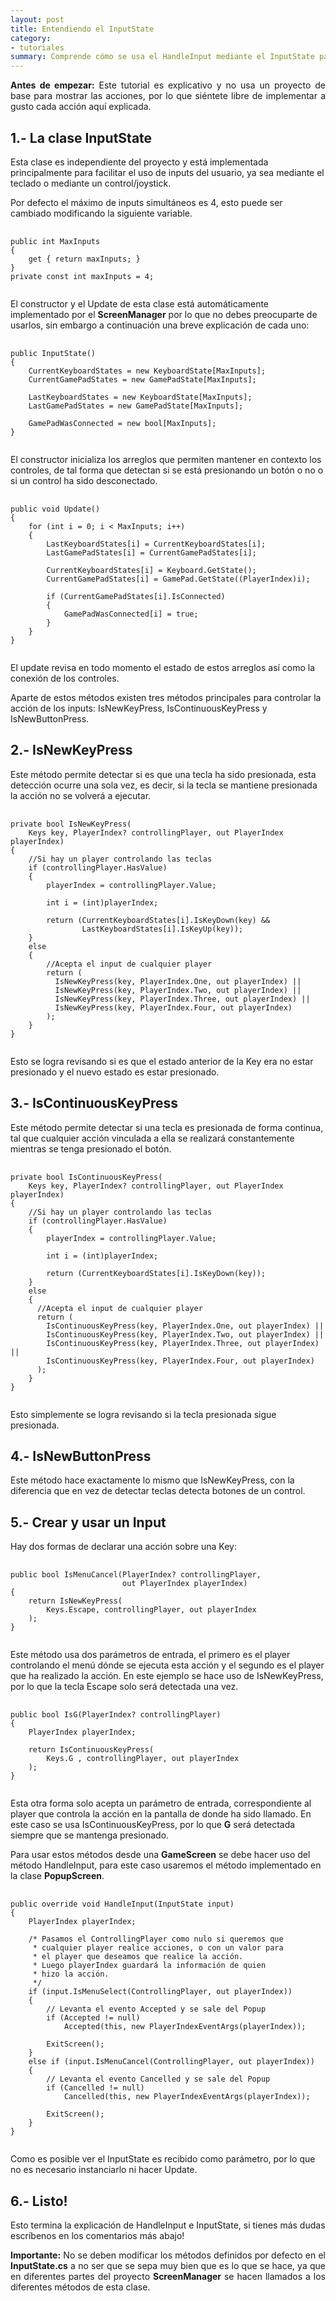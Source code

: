 ```yaml
---
layout: post
title: Entendiendo el InputState
category:
- tutoriales
summary: Comprende cómo se usa el HandleInput mediante el InputState para agregar controles en cualquier parte de tu juego.
---
```


<p class="ribbon-alert b-blue" align="justify"><strong>Antes de empezar:</strong> Este tutorial es explicativo y no usa un proyecto de base para mostrar las acciones, por lo que siéntete libre de implementar a gusto cada acción aquí explicada.</p>

## 1.- La clase InputState

Esta clase es independiente del proyecto y está implementada principalmente para facilitar el uso de inputs del usuario, ya sea mediante el teclado o mediante un control/joystick.

Por defecto el máximo de inputs simultáneos es 4, esto puede ser cambiado modificando la siguiente variable.

<pre class="prettyprint">
    <code class="language-cs">
public int MaxInputs
{
    get { return maxInputs; }
}
private const int maxInputs = 4;
    </code>
</pre>

El constructor y el Update de esta clase está automáticamente implementado por el **ScreenManager** por lo que no debes preocuparte de usarlos, sin embargo a continuación una breve explicación de cada uno:

<pre class="prettyprint">
    <code class="language-cs">
public InputState()
{
    CurrentKeyboardStates = new KeyboardState[MaxInputs];
    CurrentGamePadStates = new GamePadState[MaxInputs];

    LastKeyboardStates = new KeyboardState[MaxInputs];
    LastGamePadStates = new GamePadState[MaxInputs];

    GamePadWasConnected = new bool[MaxInputs];
}
    </code>
</pre>

El constructor inicializa los arreglos que permiten mantener en contexto los controles, de tal forma que detectan si se está presionando un botón o no o si un control ha sido desconectado.

<pre class="prettyprint">
    <code class="language-cs">
public void Update()
{
    for (int i = 0; i < MaxInputs; i++)
    {
        LastKeyboardStates[i] = CurrentKeyboardStates[i];
        LastGamePadStates[i] = CurrentGamePadStates[i];

        CurrentKeyboardStates[i] = Keyboard.GetState();
        CurrentGamePadStates[i] = GamePad.GetState((PlayerIndex)i);

        if (CurrentGamePadStates[i].IsConnected)
        {
            GamePadWasConnected[i] = true;
        }
    }
}
    </code>
</pre>

El update revisa en todo momento el estado de estos arreglos así como la conexión de los controles.

Aparte de estos métodos existen tres métodos principales para controlar la acción de los inputs: IsNewKeyPress, IsContinuousKeyPress y IsNewButtonPress.

## 2.- IsNewKeyPress

Este método permite detectar si es que una tecla ha sido presionada, esta detección ocurre una sola vez, es decir, si la tecla se mantiene presionada la acción no se volverá a ejecutar.

<pre class="prettyprint">
    <code class="language-cs">
private bool IsNewKeyPress(
    Keys key, PlayerIndex? controllingPlayer, out PlayerIndex playerIndex)
{
    //Si hay un player controlando las teclas
    if (controllingPlayer.HasValue)
    {
        playerIndex = controllingPlayer.Value;

        int i = (int)playerIndex;

        return (CurrentKeyboardStates[i].IsKeyDown(key) &&
                LastKeyboardStates[i].IsKeyUp(key));
    }
    else
    {
        //Acepta el input de cualquier player
        return (
          IsNewKeyPress(key, PlayerIndex.One, out playerIndex) ||
          IsNewKeyPress(key, PlayerIndex.Two, out playerIndex) ||
          IsNewKeyPress(key, PlayerIndex.Three, out playerIndex) ||
          IsNewKeyPress(key, PlayerIndex.Four, out playerIndex)
        );
    }
}
    </code>
</pre>

Esto se logra revisando si es que el estado anterior de la Key era no estar presionado y el nuevo estado es estar presionado.

## 3.- IsContinuousKeyPress

Este método permite detectar si una tecla es presionada de forma continua, tal que cualquier acción vinculada a ella se realizará constantemente mientras se tenga presionado el botón.

<pre class="prettyprint">
    <code class="language-cs">
private bool IsContinuousKeyPress(
    Keys key, PlayerIndex? controllingPlayer, out PlayerIndex playerIndex)
{
    //Si hay un player controlando las teclas
    if (controllingPlayer.HasValue)
    {
        playerIndex = controllingPlayer.Value;

        int i = (int)playerIndex;

        return (CurrentKeyboardStates[i].IsKeyDown(key));
    }
    else
    {
      //Acepta el input de cualquier player
      return (
        IsContinuousKeyPress(key, PlayerIndex.One, out playerIndex) ||
        IsContinuousKeyPress(key, PlayerIndex.Two, out playerIndex) ||
        IsContinuousKeyPress(key, PlayerIndex.Three, out playerIndex) ||
        IsContinuousKeyPress(key, PlayerIndex.Four, out playerIndex)
      );
    }
}
    </code>
</pre>

Esto simplemente se logra revisando si la tecla presionada sigue presionada.

## 4.- IsNewButtonPress

Este método hace exactamente lo mismo que IsNewKeyPress, con la diferencia que en vez de detectar teclas detecta botones de un control.

## 5.- Crear y usar un Input

Hay dos formas de declarar una acción sobre una Key:

<pre class="prettyprint">
    <code class="language-cs">
public bool IsMenuCancel(PlayerIndex? controllingPlayer,
                         out PlayerIndex playerIndex)
{
    return IsNewKeyPress(
        Keys.Escape, controllingPlayer, out playerIndex
    );
}
    </code>
</pre>

Este método usa dos parámetros de entrada, el primero es el player controlando el menú dónde se ejecuta esta acción y el segundo es el player que ha realizado la acción. En este ejemplo se hace uso de IsNewKeyPress, por lo que la tecla Escape solo será detectada una vez.

<pre class="prettyprint">
    <code class="language-cs">
public bool IsG(PlayerIndex? controllingPlayer)
{
    PlayerIndex playerIndex;

    return IsContinuousKeyPress(
        Keys.G , controllingPlayer, out playerIndex
    );
}
    </code>
</pre>

Esta otra forma solo acepta un parámetro de entrada, correspondiente al player que controla la acción en la pantalla de donde ha sido llamado. En este caso se usa IsContinuousKeyPress, por lo que **G** será detectada siempre que se mantenga presionado.

Para usar estos métodos desde una **GameScreen** se debe hacer uso del método HandleInput, para este caso usaremos el método implementado en la clase **PopupScreen**.

<pre class="prettyprint">
    <code class="language-cs">
public override void HandleInput(InputState input)
{
    PlayerIndex playerIndex;

    /* Pasamos el ControllingPlayer como nulo si queremos que
     * cualquier player realice acciones, o con un valor para 
     * el player que deseamos que realice la acción.
     * Luego playerIndex guardará la información de quien
     * hizo la acción.
     */
    if (input.IsMenuSelect(ControllingPlayer, out playerIndex))
    {
        // Levanta el evento Accepted y se sale del Popup
        if (Accepted != null)
            Accepted(this, new PlayerIndexEventArgs(playerIndex));

        ExitScreen();
    }
    else if (input.IsMenuCancel(ControllingPlayer, out playerIndex))
    {
        // Levanta el evento Cancelled y se sale del Popup
        if (Cancelled != null)
            Cancelled(this, new PlayerIndexEventArgs(playerIndex));

        ExitScreen();
    }
}
    </code>
</pre>

Como es posible ver el InputState es recibido como parámetro, por lo que no es necesario instanciarlo ni hacer Update.

## 6.- Listo!

Esto termina la explicación de HandleInput e InputState, si tienes más dudas escríbenos en los comentarios más abajo!

<p class="ribbon-alert b-red" align="justify"><strong>Importante:</strong> No se deben modificar los métodos definidos por defecto en el <strong>InputState.cs</strong> a no ser que se sepa muy bien que es lo que se hace, ya que en diferentes partes del proyecto <strong>ScreenManager</strong> se hacen llamados a los diferentes métodos de esta clase.</p>
